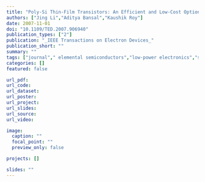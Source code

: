 ```yaml
---
title: "Poly-Si Thin-Film Transistors: An Efficient and Low-Cost Option for Digital Operation"
authors: ["Jing Li","Aditya Bansal","Kaushik Roy"]
date: 2007-11-01
doi: "10.1109/TED.2007.906940"
publication_types: ["2"]
publication: "_IEEE Transactions on Electron Devices_"
publication_short: ""
summary: ""
tags: ["journal"," elemental semiconductors","low-power electronics","silicon","silicon-on-insulator","thin film transistors","ltps tft","soi","si - interface","driving current","low-temperature polycrystalline-silicon thin-film transistors","midgap trap density","poly-si thin-film transistors","silicon-on-insulator","single-crystalline silicon","submicrometer ultralow-power digital operation","ultralow-power subthreshold operation","costs","design methodology","design optimization","energy consumption","fabrication","glass","polymers","silicon","substrates","thin film transistors","grain boundary (gb)","low-pressure chemical vapor deposition (lpcvd)","low-temperature polycrystalline silicon (ltps)","thin-film transistor (tft)"]
categories: []
featured: false

url_pdf:
url_code:
url_dataset:
url_poster:
url_project:
url_slides:
url_source:
url_video:

image:
  caption: ""
  focal_point: ""
  preview_only: false

projects: []

slides: ""
---
```


